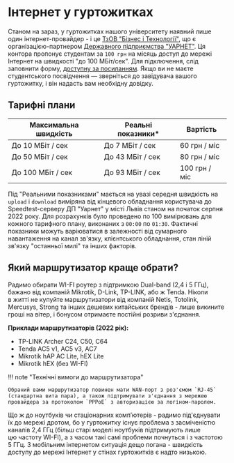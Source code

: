 # Інтернет у гуртожитках
Станом на зараз, у гуртожитках нашого університету наявний лише один інтернет-провайдер - і це [ТзОВ "Бізнес і Технології"](https://bit.uar.net/), що є організацією-партнером [Державного підприємства "УАРНЕТ"](https://uar.net/). Ця контора пропонує студентам за `100 грн` на місяць доступ до мережі Інтернет на швидкості "до 100 МБіт/сек". Для підключення, слід заповнити форму, [доступну за посиланням](https://uar.net/connect/). Якщо ви не маєте студентського посвідчення — зверніться до завідувача вашого гуртожитку, і він надасть вам необхідну довідку.

## Тарифні плани

| Максимальна швидкість | Реальні показники* | Вартість      |
| --------------------- | ------------------ | ------------- |
| До 10 МБіт / сек      | До 7 МБіт / сек    | 60 грн / міс  |
| До 50 МБіт / сек      | До 43 МБіт / сек   | 80 грн / міс  |
| До 100 МБіт / сек     | До 93 МБіт / сек   | 100 грн / міс |

Під "Реальними показниками" мається на увазі середня швидкість на `upload` і `download` виміряна від кінцевого обладнання користувача до Speedtest-серверу ДП "Уарнет" у місті Львів станом на початок серпня 2022 року. Для розрахунків було проведено по 100 вимірювань для кожного тарифного плану, виконаних з `00:00` по `01:30`. Фактичні показники можуть варіюватися в залежності від сумарного навантаження на канал зв'язку, клієнтського обладнання, стан ліній зв'язку "останньої милі" та інших факторів.

## Який маршрутизатор краще обрати?
Радимо обирати WI-FI роутер з підтримкою Dual-band (2,4 і 5 ГГц), бажано від компаній Mikrotik, D-Link, TP-LINK, або ж Tenda. Ніколи в житті не купуйте маршрутизатори від компаній Netis, Totolink, Mercusys, Strong та інших дешевих китайських брендів - лише викините гроші на вітер, і бонусом отримаєте постійні розриви з'єднання.

**Приклади маршрутизаторів (2022 рік):**

- TP-LINK Archer C24, C50, C64
- Tenda AC5 v1, AC5 v3, AC7
- Mikrotik hAP AC Lite, hEX Lite
- Mikrotik hEX (без WI-FI)

!!! note "Технічні вимоги до маршрутизатора"

    Обраний вами маршрутизатор повинен мати WAN-порт з роз'ємом `RJ-45` (стандартна вита пара), а також підтримувати з'єднання з мережею провайдера за протоколом `PPPoE` з авторизацією за логіном-паролем.

Що ж до ноутбуків чи стаціонарних комп’ютерів - радимо під'єднувати їх до мережі дротом, бо у гуртожитку існує проблема з засміченістю каналів 2,4 ГГц (більш старі моделі ноутбуків підтримують лише цю частоту WI-FI), а з часом такі самі проблеми почнуться і з частотою 5 ГГц. З мобільним інтернетом ситуація дещо погана - швидкість доступу до мережі Інтернет у стінах гуртожитків є надто низькою.